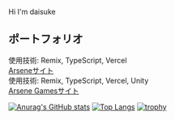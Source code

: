 Hi I'm daisuke

## ポートフォリオ
使用技術: Remix, TypeScript, Vercel  
[Arseneサイト](https://www.arsene.one/)  
使用技術: Remix, TypeScript, Vercel, Unity  
[Arsene Gamesサイト](https://games.arsene.one/)

[![Anurag's GitHub stats](https://github-readme-stats.vercel.app/api?username=daisuke0207)](https://github.com/anuraghazra/github-readme-stats)
[![Top Langs](https://github-readme-stats.vercel.app/api/top-langs/?username=daisuke0207)](https://github.com/anuraghazra/github-readme-stats)
[![trophy](https://github-profile-trophy.vercel.app/?username=daisuke0207)](https://github.com/ryo-ma/github-profile-trophy)

